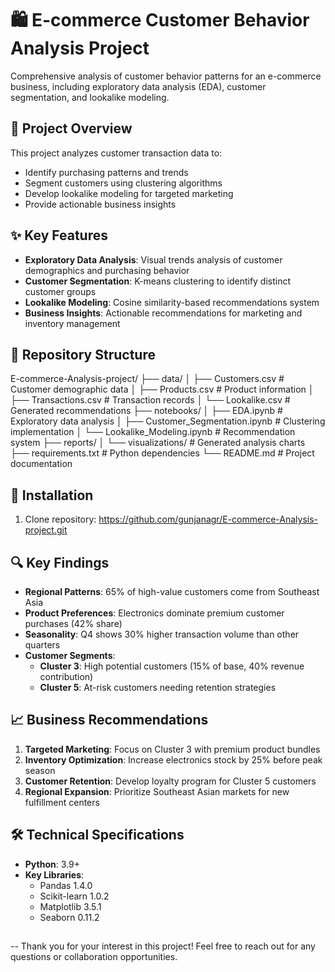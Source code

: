 # 🛍️ E-commerce Customer Behavior Analysis Project
Comprehensive analysis of customer behavior patterns for an e-commerce business, including exploratory data analysis (EDA), customer segmentation, and lookalike modeling.

## 📌 Project Overview
This project analyzes customer transaction data to:
- Identify purchasing patterns and trends
- Segment customers using clustering algorithms
- Develop lookalike modeling for targeted marketing
- Provide actionable business insights

## ✨ Key Features
- **Exploratory Data Analysis**: Visual trends analysis of customer demographics and purchasing behavior
- **Customer Segmentation**: K-means clustering to identify distinct customer groups
- **Lookalike Modeling**: Cosine similarity-based recommendations system
- **Business Insights**: Actionable recommendations for marketing and inventory management

## 📂 Repository Structure
E-commerce-Analysis-project/
├── data/
│ ├── Customers.csv # Customer demographic data
│ ├── Products.csv # Product information
│ ├── Transactions.csv # Transaction records
│ └── Lookalike.csv # Generated recommendations
├── notebooks/
│ ├── EDA.ipynb # Exploratory data analysis
│ ├── Customer_Segmentation.ipynb # Clustering implementation
│ └── Lookalike_Modeling.ipynb # Recommendation system
├── reports/
│ └── visualizations/ # Generated analysis charts
├── requirements.txt # Python dependencies
└── README.md # Project documentation

## 🚀 Installation
1. Clone repository: https://github.com/gunjanagr/E-commerce-Analysis-project.git

## 🔍 Key Findings
- **Regional Patterns**: 65% of high-value customers come from Southeast Asia
- **Product Preferences**: Electronics dominate premium customer purchases (42% share)
- **Seasonality**: Q4 shows 30% higher transaction volume than other quarters
- **Customer Segments**:
  - **Cluster 3**: High potential customers (15% of base, 40% revenue contribution)
  - **Cluster 5**: At-risk customers needing retention strategies

## 📈 Business Recommendations
1. **Targeted Marketing**: Focus on Cluster 3 with premium product bundles
2. **Inventory Optimization**: Increase electronics stock by 25% before peak season
3. **Customer Retention**: Develop loyalty program for Cluster 5 customers
4. **Regional Expansion**: Prioritize Southeast Asian markets for new fulfillment centers

## 🛠️ Technical Specifications
- **Python**: 3.9+
- **Key Libraries**: 
  - Pandas 1.4.0
  - Scikit-learn 1.0.2
  - Matplotlib 3.5.1
  - Seaborn 0.11.2
 ##
-- Thank you for your interest in this project! Feel free to reach out for any questions or collaboration opportunities.
